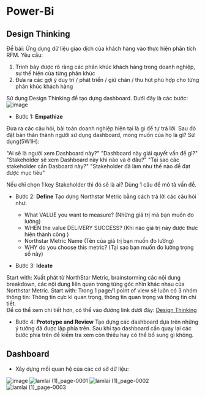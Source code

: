 # Power-Bi
## Design Thinking
Đề bài: Ứng dụng dữ liệu giao dịch của khách hàng vào thực hiện phân tích RFM.
Yêu cầu: 
1. Trình bày được rõ ràng các phân khúc khách hàng trong doanh nghiệp, sự thể hiện của từng phân khúc
2. Đưa ra các gợi ý duy trì / phát triển / giữ chân / thu hút phù hợp cho từng phân khúc khách hàng

Sử dụng Design Thinking để tạo dựng dashboard. Dưới đây là các bước:
![image](https://github.com/user-attachments/assets/ce6f863e-6e46-4992-9ad3-d7b51ae33cd2)
- Bước 1: **Empathize**

Đưa ra các câu hỏi, bài toán doanh nghiệp hiện tại là gì để tự trả lời. Sau đó đặt bản thân thành người sử dụng dashboard, mong muốn của họ là gì? Sử dụng(5W1H):
    				
"Ai sẽ là người xem
Dashboard này?"		"Dashboard này giải quyết
vấn đề gì?"		"Stakeholder sẽ xem Dashboard này
khi nào và ở đâu?"		"Tại sao các stakeholder cần
Dasboard này?"		"Stakeholder đã làm như thế nào
để đạt được mục tiêu"	
	
Nếu chỉ chọn 1 key Stakeholder thì đó sẽ là ai?		Dùng 1 câu để mô tả vấn đề. 

- Bước 2: **Define**
Tạo dựng Northstar Metric bằng cách trả lời các câu hỏi như: 
  - What VALUE you want to measure? (Những giá trị mà bạn muốn đo lường)
  - WHEN the value DELIVERY SUCCESS?  (Khi nào giá trị này được thực hiện thành công  )
  - Northstar Metric Name (Tên của giá trị bạn muốn đo lường)
  - WHY do you choose this metric? (Tại sao bạn muốn đo lường trọng số này)	
													
- Bước 3: **Ideate**																
									
Start with:	Xuất phát từ NorthStar Metric, brainstorming các nội dung breakdown, các nội dung liên quan trong từng góc nhìn khác nhau của Northstar Metric.	Start with:	Trong 1 page/1 point of view sẽ luôn có 3 nhóm thông tin: Thông tin cực kì quan trọng, thông tin quan trọng và thông tin chi tiết. 																						
Để có thể xem chi tiết hơn, có thể vào đường link dưới đây: [Design Thinking](https://view.officeapps.live.com/op/view.aspx?src=https%3A%2F%2Fraw.githubusercontent.com%2FHienPham2k1%2FPower-Bi%2Fmain%2FDesign%2520thinking.xlsx&wdOrigin=BROWSELINK)

- Bước 4: **Prototype and Review**
Tạo dựng các dashboard dựa trên những ý tưởng đã được lập phía trên. Sau khi tạo dashboard cần quay lại các bước phía trên để kiểm tra xem còn thiếu hay có thể bổ sung gì không.

## Dashboard 
- Xây dựng mối quan hệ của các cơ sở dữ liệu:

![image](https://github.com/user-attachments/assets/8b660e36-70fc-4d4f-9c83-7c0fbac2c3e5)
![lamlai (1)_page-0001](https://github.com/user-attachments/assets/ec5316f7-6278-45cd-9d0e-3753c344f357)
![lamlai (1)_page-0002](https://github.com/user-attachments/assets/837e0127-3fbf-44cd-81bc-563c0a15e679)
![lamlai (1)_page-0003](https://github.com/user-attachments/assets/659b0acc-9200-45d8-a5ce-e598d1c813cb)






  
